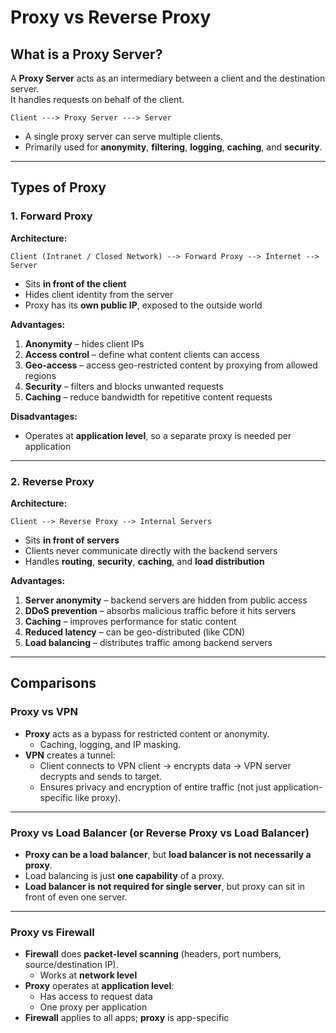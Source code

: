 # Proxy vs Reverse Proxy

## What is a Proxy Server?

A **Proxy Server** acts as an intermediary between a client and the destination server.  
It handles requests on behalf of the client.

```
Client ---> Proxy Server ---> Server
```


- A single proxy server can serve multiple clients.
- Primarily used for **anonymity**, **filtering**, **logging**, **caching**, and **security**.

---

## Types of Proxy

### 1. Forward Proxy



**Architecture:**

```
Client (Intranet / Closed Network) --> Forward Proxy --> Internet --> Server
```

- Sits **in front of the client**
- Hides client identity from the server
- Proxy has its **own public IP**, exposed to the outside world

**Advantages:**
1. **Anonymity** – hides client IPs
2. **Access control** – define what content clients can access
3. **Geo-access** – access geo-restricted content by proxying from allowed regions
4. **Security** – filters and blocks unwanted requests
5. **Caching** – reduce bandwidth for repetitive content requests

**Disadvantages:**
- Operates at **application level**, so a separate proxy is needed per application

---

### 2. Reverse Proxy

**Architecture:**

```
Client --> Reverse Proxy --> Internal Servers
```

- Sits **in front of servers**
- Clients never communicate directly with the backend servers
- Handles **routing**, **security**, **caching**, and **load distribution**

**Advantages:**
1. **Server anonymity** – backend servers are hidden from public access
2. **DDoS prevention** – absorbs malicious traffic before it hits servers
3. **Caching** – improves performance for static content
4. **Reduced latency** – can be geo-distributed (like CDN)
5. **Load balancing** – distributes traffic among backend servers

---
## Comparisons

### Proxy vs VPN

- **Proxy** acts as a bypass for restricted content or anonymity.
    - Caching, logging, and IP masking.
- **VPN** creates a tunnel:
    - Client connects to VPN client → encrypts data → VPN server decrypts and sends to target.
    - Ensures privacy and encryption of entire traffic (not just application-specific like proxy).

---

### Proxy vs Load Balancer (or Reverse Proxy vs Load Balancer)

- **Proxy can be a load balancer**, but **load balancer is not necessarily a proxy**.
- Load balancing is just **one capability** of a proxy.
- **Load balancer is not required for single server**, but proxy can sit in front of even one server.

---

### Proxy vs Firewall

- **Firewall** does **packet-level scanning** (headers, port numbers, source/destination IP).
    - Works at **network level**
- **Proxy** operates at **application level**:
    - Has access to request data
    - One proxy per application
- **Firewall** applies to all apps; **proxy** is app-specific
